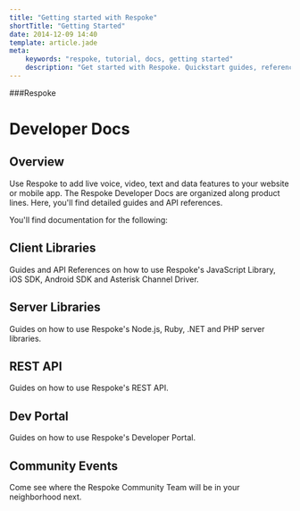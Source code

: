 ```yaml
---
title: "Getting started with Respoke"
shortTitle: "Getting Started"
date: 2014-12-09 14:40
template: article.jade
meta:
    keywords: "respoke, tutorial, docs, getting started"
    description: "Get started with Respoke. Quickstart guides, reference documentation, and FAQs for developers. REST | Javascript"
---
```



###Respoke
# Developer Docs

## Overview

Use Respoke to add live voice, video, text and data features to your website or mobile app. The Respoke Developer Docs are organized along product lines. Here, you'll find detailed guides and API references.

You'll find documentation for the following:

## Client Libraries

Guides and API References on how to use Respoke's JavaScript Library, iOS SDK, Android SDK and Asterisk Channel Driver.

## Server Libraries

Guides on how to use Respoke's Node.js, Ruby, .NET and PHP server libraries.

## REST API

Guides on how to use Respoke's REST API.

## Dev Portal

Guides on how to use Respoke's Developer Portal.


## Community Events

Come see where the Respoke Community Team will be in your neighborhood next.
